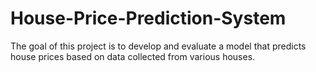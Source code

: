 # House-Price-Prediction-System
The goal of this project is to develop and evaluate a model that predicts house prices based on data collected from various houses.

